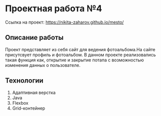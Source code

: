 # Проектная работа №4
Ссылка на проект: https://nikita-zaharov.github.io/mesto/

## Описание работы
Проект представляет из себя сайт для ведения фотоальбома.На сайте присутсвует профиль и фотоальбом.
В данном проекте реализовались такая функция как, открытие и закрытие потапа с возможностью изменения данных о пользователе.

## Технологии
1. Адаптивная верстка
2. Java
3. Flexbox
4. Grid-контейнер